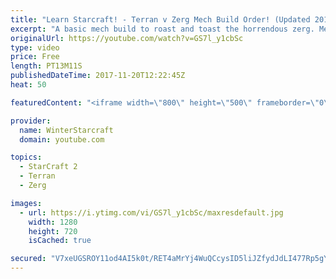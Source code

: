 ```yaml
---
title: "Learn Starcraft! - Terran v Zerg Mech Build Order! (Updated 2018)"
excerpt: "A basic mech build to roast and toast the horrendous zerg. Meant for lower level players looking for some direction! -- Watch live at https://www.twitch.tv/wintergaming"
originalUrl: https://youtube.com/watch?v=GS7l_y1cbSc
type: video
price: Free
length: PT13M11S
publishedDateTime: 2017-11-20T12:22:45Z
heat: 50

featuredContent: "<iframe width=\"800\" height=\"500\" frameborder=\"0\" src=\"https://www.youtube.com/embed/GS7l_y1cbSc\" allow=\"accelerometer; autoplay; encrypted-media; gyroscope; picture-in-picture\" allowfullscreen></iframe>"

provider:
  name: WinterStarcraft
  domain: youtube.com

topics:
  - StarCraft 2
  - Terran
  - Zerg

images:
  - url: https://i.ytimg.com/vi/GS7l_y1cbSc/maxresdefault.jpg
    width: 1280
    height: 720
    isCached: true

secured: "V7xeUGSROY11od4AI5k0t/RET4aMrYj4WuQCcysID5liJZfydJdLI477Rp5gYgv5APMtGE8XPXYBroykRpI7SSaGZM95GTox6yMw3M+vjXFrAlyhRapVDjsROl911o25lL0pHqqIKEdyPgGOrVG/p0EhEP9G/K8PqaMRxP2PTrk19oDW7MYkHhMbVb4BeVFSrgHzDfTHB3fSjwelc/pBh3GvwGdfD/G3gPPvSv/l5bX5/oePehO8s1jHjZcrAsfuaPYjeTq9wgnJtdD3OwbXGDWPSEMqJm7M0sz+oUtjHfO6xsXgtnf24ayBqfS7LKdlsoF2imMByuPRRT2UkcqxSgs9HUVM7c58BSlHU6gqP+E9ebdFTBQc9hpeyPuZkoslIgJg0/2lQM499dRqaYw4oJoHrQIgKWaG90+6j6qJT/4=;uCPZA8hEVMlRD7Cmljw/8w=="
---
```


